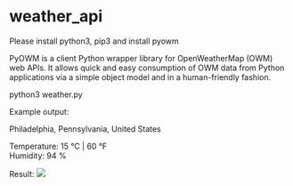 # weather_api

Please install python3, pip3 and install pyowm 

PyOWM is a client Python wrapper library for OpenWeatherMap (OWM) web APIs. It allows quick and easy consumption of OWM data from Python applications via a simple object model and in a human-friendly fashion.

python3 weather.py

Example output:

Philadelphia, Pennsylvania, United States 

Temperature: 15 °C | 60 °F  
Humidity: 94 %  

Result:
![](result.gif)